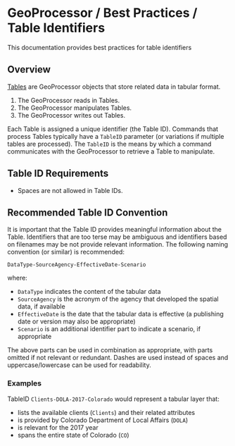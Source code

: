 # GeoProcessor / Best Practices / Table Identifiers #

This documentation provides best practices for table identifiers

## Overview ##

[Tables](../introduction/introduction.md#table) are GeoProcessor objects that store related data in tabular format. 

1.  The GeoProcessor reads in Tables.
2.  The GeoProcessor manipulates Tables. 
3.  The GeoProcessor writes out Tables. 

Each Table is assigned a unique identifier (the Table ID). Commands that process Tables
typically have a `TableID` parameter (or variations if multiple tables are processed).
The `TableID` is the means by which a command communicates with the GeoProcessor to retrieve a Table to manipulate.

## Table ID Requirements ##

*   Spaces are not allowed in Table IDs.

## Recommended Table ID Convention ##

It is important that the Table ID provides meaningful information about the Table.
Identifiers that are too terse may be ambiguous and identifiers based on filenames may
be not provide relevant information.
The following naming convention (or similar) is recommended:

```
DataType-SourceAgency-EffectiveDate-Scenario
```
where: 

*   `DataType` indicates the content of the tabular data
*   `SourceAgency` is the acronym of the agency that developed the spatial data, if available
*   `EffectiveDate` is the date that the tabular data is effective (a publishing date or version may also be appropriate)
*   `Scenario` is an additional identifier part to indicate a scenario, if appropriate

The above parts can be used in combination as appropriate, with parts omitted if not relevant or redundant.
Dashes are used instead of spaces and uppercase/lowercase can be used for readability.

### Examples ###

TableID `Clients-DOLA-2017-Colorado` would represent a tabular layer that:

*   lists the available clients (`Clients`) and their related attributes
*   is provided by Colorado Department of Local Affairs (`DOLA`)
*   is relevant for the 2017 year
*   spans the entire state of Colorado (`CO`)
